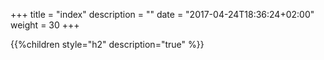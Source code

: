 +++
title = "index"
description = ""
date = "2017-04-24T18:36:24+02:00"
weight = 30
+++

{{%children style="h2" description="true" %}}
